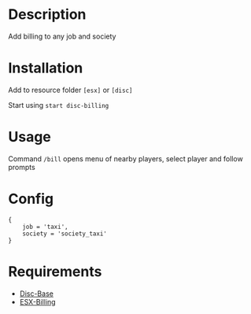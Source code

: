 # Description

Add billing to any job and society

# Installation
Add to resource folder `[esx]` or `[disc]`

Start using `start disc-billing`

# Usage

Command `/bill` opens menu of nearby players, select player and follow prompts

# Config
```
{
    job = 'taxi',
    society = 'society_taxi'
}
```

# Requirements

- [Disc-Base](https://github.com/DiscworldZA/gta-resources/tree/master/disc-base)
- [ESX-Billing](https://github.com/ESX-Org/esx_billing)
